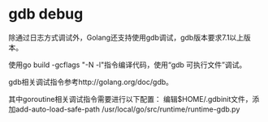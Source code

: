 # gdb debug

除通过日志方式调试外，Golang还支持使用gdb调试，gdb版本要求7.1以上版本。

使用go build -gcflags "-N -l"指令编译代码，使用“gdb 可执行文件”调试。

gdb相关调试指令参考http://golang.org/doc/gdb。

其中goroutine相关调试指令需要进行以下配置：
编辑$HOME/.gdbinit文件，添加add-auto-load-safe-path /usr/local/go/src/runtime/runtime-gdb.py